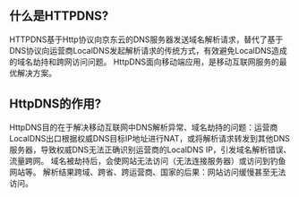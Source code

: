 ## 什么是HTTPDNS?

  HTTPDNS基于Http协议向京东云的DNS服务器发送域名解析请求，替代了基于DNS协议向运营商LocalDNS发起解析请求的传统方式，有效避免LocalDNS造成的域名劫持和跨网访问问题。
  HttpDNS面向移动端应用，是移动互联网服务的最优解决方案。

## HttpDNS的作用?

  HttpDNS目的在于解决移动互联网中DNS解析异常、域名劫持的问题：运营商LocalDNS出口根据权威DNS目标IP地址进行NAT，或将解析请求转发到其他DNS服务器，导致权威DNS无法正确识别运营商的LocalDNS IP，引发域名解析错误、流量跨网。
  域名被劫持后，会使网站无法访问（无法连接服务器）或访问到钓鱼网站等。
  解析结果跨域、跨省、跨运营商、国家的后果：网站访问缓慢甚至无法访问。
